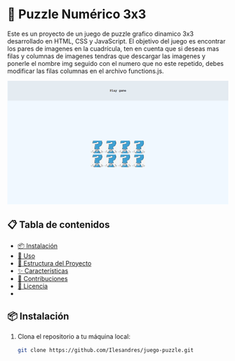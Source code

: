 # 🧩 Puzzle Numérico 3x3

Este es un proyecto de un juego de puzzle grafico dinamico 3x3 desarrollado en HTML, CSS y JavaScript. El objetivo del juego es encontrar los pares de imagenes en la cuadrícula, ten en cuenta que si deseas mas filas y columnas de imagenes tendras que descargar las imagenes y ponerle el nombre img seguido con el numero que no este repetido, debes modificar las filas  columnas en el archivo functions.js.

![Puzzle Numérico 3x3](https://github.com/Ilesandres/img_Proyects/blob/main/puzle%20imagenes_matrices.png)

## 📋 Tabla de contenidos

- [📦 Instalación](#instalación)
- [🚀 Uso](#uso)
- [📁 Estructura del Proyecto](#estructura-del-proyecto)
- [✨ Características](#características)
- [🤝 Contribuciones](#contribuciones)
- [📝 Licencia](https://github.com/Ilesandres)
- 


## 📦 Instalación

1. Clona el repositorio a tu máquina local:
   ```bash
   git clone https://github.com/Ilesandres/juego-puzzle.git


